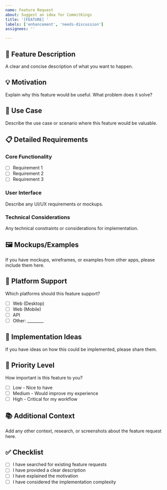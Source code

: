 ```yaml
---
name: Feature Request
about: Suggest an idea for CommitKings
title: '[FEATURE] '
labels: ['enhancement', 'needs-discussion']
assignees: ''

---
```


## 🚀 Feature Description

A clear and concise description of what you want to happen.

## 💡 Motivation

Explain why this feature would be useful. What problem does it solve?

## 🎯 Use Case

Describe the use case or scenario where this feature would be valuable.

## 📋 Detailed Requirements

### Core Functionality

- [ ] Requirement 1
- [ ] Requirement 2
- [ ] Requirement 3

### User Interface

Describe any UI/UX requirements or mockups.

### Technical Considerations

Any technical constraints or considerations for implementation.

## 🖼️ Mockups/Examples

If you have mockups, wireframes, or examples from other apps, please include them here.

## 📱 Platform Support

Which platforms should this feature support?

- [ ] Web (Desktop)
- [ ] Web (Mobile)
- [ ] API
- [ ] Other: ________

## 🔧 Implementation Ideas

If you have ideas on how this could be implemented, please share them.

## 🌟 Priority Level

How important is this feature to you?

- [ ] Low - Nice to have
- [ ] Medium - Would improve my experience
- [ ] High - Critical for my workflow

## 📚 Additional Context

Add any other context, research, or screenshots about the feature request here.

## ✅ Checklist

- [ ] I have searched for existing feature requests
- [ ] I have provided a clear description
- [ ] I have explained the motivation
- [ ] I have considered the implementation complexity
